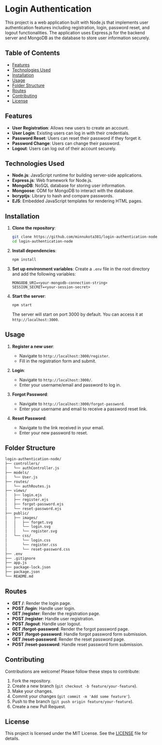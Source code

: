 # Login Authentication

This project is a web application built with Node.js that implements user authentication features including registration, login, password reset, and logout functionalities. The application uses Express.js for the backend server and MongoDB as the database to store user information securely.

## Table of Contents

- [Features](#features)
- [Technologies Used](#technologies-used)
- [Installation](#installation)
- [Usage](#usage)
- [Folder Structure](#folder-structure)
- [Routes](#routes)
- [Contributing](#contributing)
- [License](#license)

## Features

- **User Registration**: Allows new users to create an account.
- **User Login**: Existing users can log in with their credentials.
- **Password Reset**: Users can reset their password if they forget it.
- **Password Change**: Users can change their password.
- **Logout**: Users can log out of their account securely.

## Technologies Used

- **Node.js**: JavaScript runtime for building server-side applications.
- **Express.js**: Web framework for Node.js.
- **MongoDB**: NoSQL database for storing user information.
- **Mongoose**: ODM for MongoDB to interact with the database.
- **bcryptjs**: Library to hash and compare passwords.
- **EJS**: Embedded JavaScript templates for rendering HTML pages.

## Installation

1. **Clone the repository**:

    ```sh
    git clone https://github.com/minnukota381/login-authentication-node.git
    cd login-authentication-node
    ```

2. **Install dependencies**:

    ```sh
    npm install
    ```

3. **Set up environment variables**:
    Create a `.env` file in the root directory and add the following variables:

    ```env
    MONGODB_URI=<your-mongodb-connection-string>
    SESSION_SECRET=<your-session-secret>
    ```

4. **Start the server**:

    ```sh
    npm start
    ```

    The server will start on port 3000 by default. You can access it at `http://localhost:3000`.

## Usage

1. **Register a new user**:
    - Navigate to `http://localhost:3000/register`.
    - Fill in the registration form and submit.

2. **Login**:
    - Navigate to `http://localhost:3000/`.
    - Enter your username/email and password to log in.

3. **Forgot Password**:
    - Navigate to `http://localhost:3000/forgot-password`.
    - Enter your username and email to receive a password reset link.

4. **Reset Password**:
    - Navigate to the link received in your email.
    - Enter your new password to reset.

## Folder Structure

```sh
login-authentication-node/
├── controllers/
│   └── authController.js
├── models/
│   └── User.js
├── routes/
│   └── authRoutes.js
├── views/
│   ├── login.ejs
│   ├── register.ejs
│   ├── forgot-password.ejs
│   └── reset-password.ejs
├── public/
│   ├── images/
│   │   ├── forget.svg
│   │   └── login.svg
│   │   └── register.svg
│   └── css/
│       └── login.css
│       └── register.css
│       └── reset-password.css
├── .env
├── .gitignore
├── app.js
├── package-lock.json
├── package.json
└── README.md
```

## Routes

- **GET /**: Render the login page.
- **POST /login**: Handle user login.
- **GET /register**: Render the registration page.
- **POST /register**: Handle user registration.
- **POST /logout**: Handle user logout.
- **GET /forgot-password**: Render the forgot password page.
- **POST /forgot-password**: Handle forgot password form submission.
- **GET /reset-password**: Render the reset password page.
- **POST /reset-password**: Handle reset password form submission.

## Contributing

Contributions are welcome! Please follow these steps to contribute:

1. Fork the repository.
2. Create a new branch (`git checkout -b feature/your-feature`).
3. Make your changes.
4. Commit your changes (`git commit -m 'Add some feature'`).
5. Push to the branch (`git push origin feature/your-feature`).
6. Create a new Pull Request.

## License

This project is licensed under the MIT License. See the [LICENSE](LICENSE) file for details.

